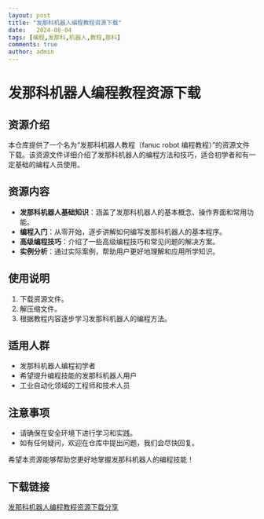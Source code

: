 ```yaml
---
layout: post
title: "发那科机器人编程教程资源下载"
date:   2024-08-04
tags: [编程,发那科,机器人,教程,那科]
comments: true
author: admin
---
```

# 发那科机器人编程教程资源下载

## 资源介绍

本仓库提供了一个名为“发那科机器人教程（fanuc robot 编程教程）”的资源文件下载。该资源文件详细介绍了发那科机器人的编程方法和技巧，适合初学者和有一定基础的编程人员使用。

## 资源内容

- **发那科机器人基础知识**：涵盖了发那科机器人的基本概念、操作界面和常用功能。
- **编程入门**：从零开始，逐步讲解如何编写发那科机器人的基本程序。
- **高级编程技巧**：介绍了一些高级编程技巧和常见问题的解决方案。
- **实例分析**：通过实际案例，帮助用户更好地理解和应用所学知识。

## 使用说明

1. 下载资源文件。
2. 解压缩文件。
3. 根据教程内容逐步学习发那科机器人的编程方法。

## 适用人群

- 发那科机器人编程初学者
- 希望提升编程技能的发那科机器人用户
- 工业自动化领域的工程师和技术人员

## 注意事项

- 请确保在安全环境下进行学习和实践。
- 如有任何疑问，欢迎在仓库中提出问题，我们会尽快回复。

希望本资源能够帮助您更好地掌握发那科机器人的编程技能！

## 下载链接

[发那科机器人编程教程资源下载分享](https://pan.quark.cn/s/560da9db7e5a)